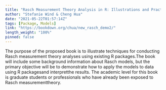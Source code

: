 ```yaml
---
title: "Rasch Measurement Theory Analysis in R: Illustrations and Practical Guidance for Researchers and Practitioners"
author: "Stefanie Wind & Cheng Hua"
date: "2021-05-22T01:57:14Z"
tags: [Package, Models]
link: "https://bookdown.org/chua/new_rasch_demo2/"
length_weight: "100%"
pinned: false
---
```


The purpose of the proposed book is to illustrate techniques for conducting Rasch measurement theory analyses using existing R packages.The book will include some background information about Rasch models, but the primary objective will be to demonstrate how to apply the models to data using R packagesand interpretthe results. The academic level for this book is graduate students or professionals who have already been exposed to Rasch measurementtheory.
